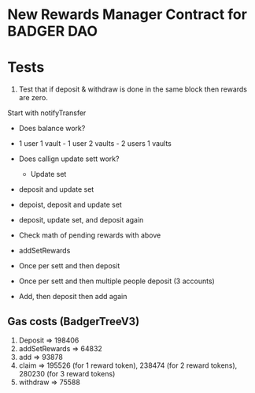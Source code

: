 # New Rewards Manager Contract for BADGER DAO


# Tests
1. Test that if deposit & withdraw is done in the same block then rewards are zero.

Start with notifyTransfer
  - Does balance work?
   - 1 user 1 vault
    - 1 user 2 vaults
    - 2 users 1 vaults

 - Does callign update sett work?
   - Update set
  - deposit and update set
  - depoist, deposit and update set
  - deposit, update set, and deposit again

 - Check math of pending rewards with above 
 
 - addSetRewards
  - Once per sett and then deposit
  - Once per sett and then multiple people deposit (3 accounts)
 - Add, then deposit then add again


## Gas costs (BadgerTreeV3)
1. Deposit => 198406
2. addSetRewards => 64832
3. add => 93878
4. claim => 195526 (for 1 reward token), 238474 (for 2 reward tokens), 280230 (for 3 reward tokens)
5. withdraw => 75588